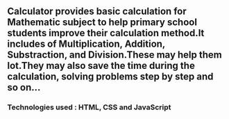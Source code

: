 ## Calculator provides basic calculation for Mathematic subject to help primary school students improve their calculation method.It includes of Multiplication, Addition, Substraction, and Division.These may help them lot.They may also save the time during the calculation, solving problems step by step and so on...
 ### Technologies used : HTML, CSS and JavaScript
